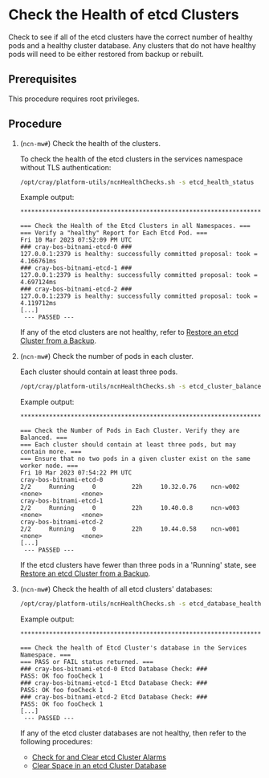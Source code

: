 # Check the Health of etcd Clusters

Check to see if all of the etcd clusters have the correct number of healthy pods and a healthy cluster database.
Any clusters that do not have healthy pods will need to be either restored from backup or rebuilt.

## Prerequisites

This procedure requires root privileges.

## Procedure

1. (`ncn-mw#`) Check the health of the clusters.

    To check the health of the etcd clusters in the services namespace without TLS authentication:

    ```bash
    /opt/cray/platform-utils/ncnHealthChecks.sh -s etcd_health_status
    ```

    Example output:

    ```text
    **************************************************************************

    === Check the Health of the Etcd Clusters in all Namespaces. ===
    === Verify a "healthy" Report for Each Etcd Pod. ===
    Fri 10 Mar 2023 07:52:09 PM UTC
    ### cray-bos-bitnami-etcd-0 ###
    127.0.0.1:2379 is healthy: successfully committed proposal: took = 4.166761ms
    ### cray-bos-bitnami-etcd-1 ###
    127.0.0.1:2379 is healthy: successfully committed proposal: took = 4.697124ms
    ### cray-bos-bitnami-etcd-2 ###
    127.0.0.1:2379 is healthy: successfully committed proposal: took = 4.119712ms
    [...]
     --- PASSED ---
    ```

    If any of the etcd clusters are not healthy, refer to [Restore an etcd Cluster from a Backup](Restore_an_etcd_Cluster_from_a_Backup.md).

1. (`ncn-mw#`) Check the number of pods in each cluster.

    Each cluster should contain at least three pods.

    ```bash
    /opt/cray/platform-utils/ncnHealthChecks.sh -s etcd_cluster_balance
    ```

    Example output:

    ```text
    **************************************************************************
    
    === Check the Number of Pods in Each Cluster. Verify they are Balanced. ===
    === Each cluster should contain at least three pods, but may contain more. ===
    === Ensure that no two pods in a given cluster exist on the same worker node. ===
    Fri 10 Mar 2023 07:54:22 PM UTC
    cray-bos-bitnami-etcd-0                                           2/2     Running     0          22h     10.32.0.76    ncn-w002   <none>           <none>
    cray-bos-bitnami-etcd-1                                           2/2     Running     0          22h     10.40.0.8     ncn-w003   <none>           <none>
    cray-bos-bitnami-etcd-2                                           2/2     Running     0          22h     10.44.0.58    ncn-w001   <none>           <none>
    [...]
     --- PASSED ---
    ```

    If the etcd clusters have fewer than three pods in a 'Running' state, see [Restore an etcd Cluster from a Backup](Restore_an_etcd_Cluster_from_a_Backup.md).

1. (`ncn-mw#`) Check the health of all etcd clusters' databases:

   ```bash
   /opt/cray/platform-utils/ncnHealthChecks.sh -s etcd_database_health
   ```

   Example output:

   ```text
   **************************************************************************

   === Check the health of Etcd Cluster's database in the Services Namespace. ===
   === PASS or FAIL status returned. ===
   ### cray-bos-bitnami-etcd-0 Etcd Database Check: ###
   PASS: OK foo fooCheck 1
   ### cray-bos-bitnami-etcd-1 Etcd Database Check: ###
   PASS: OK foo fooCheck 1
   ### cray-bos-bitnami-etcd-2 Etcd Database Check: ###
   PASS: OK foo fooCheck 1
   [...]
    --- PASSED ---
   ```

   If any of the etcd cluster databases are not healthy, then refer to the following procedures:

   - [Check for and Clear etcd Cluster Alarms](Check_for_and_Clear_etcd_Cluster_Alarms.md)
   - [Clear Space in an etcd Cluster Database](Clear_Space_in_an_etcd_Cluster_Database.md)
